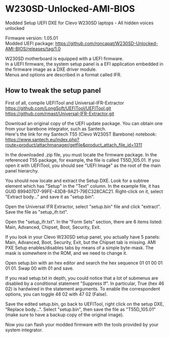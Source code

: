 # W230SD-Unlocked-AMI-BIOS
Modded Setup UEFI DXE for Clevo W230SD laptops - All hidden voices unlocked

Firmware version: 1.05.01\
Modded UEFI package: https://github.com/roncapat/W230SD-Unlocked-AMI-BIOS/releases/tag/1.0

W230SD motherboard is equipped with a UEFI firmware. \
In a UEFI firmware, the system setup panel is a EFI application embedded in the firmware image as a DXE driver module.\
Menus and options are described in a format called IFR.

## How to tweak the setup panel
First of all, compile UEFITool and Universal-IFR-Extractor \
https://github.com/LongSoft/UEFITool/UEFITool.git \
https://github.com/rmast/Universal-IFR-Extractor.git

Download an original copy of the UEFI update package. You can obtain one from your barebone integrator, such as Santech.\
Here's the link for my Santech T55 (Clevo W230ST Barebone) notebook:\
https://www.santech.eu/index.php?route=product/attachmanager/getfile&product_attach_file_id=1311

In the downloaded .zip file, you must locate the firmware package. In the referenced T55 package, for example, the file is called T55D_105.01. If you open it with UEFITool, you should see "UEFI Image" as the root of the main panel hierarchy.

You should now locate and extract the Setup DXE. Look for a subtree element which has "Setup" in the "Text" column. In the example file, it has GUID 899407D7-99FE-43D8-9A21-79EC328CAC21. Right-click on it, select "Extract body..." and save it as "setup.bin".

Open the Universal IFR Extractor, select "setup.bin" file and click "extract". Save the file as "setup_ifr.txt".

Open the "setup_ifr.txt". In the "Form Sets" section, there are 6 items listed: Main, Advanced, Chipset, Boot, Security, Exit.

If you look in your Clevo W230SD setup panel, you actually have 5 panels: Main, Advanced, Boot, Security, Exit, but the Chipset tab is missing. AMI PXE Setup enables/disables tabs by means of a simple byte-mask. The mask is somewhere in the ROM, and we need to change it.

Open setup.bin with an hex editor and search the hex sequence 01 01 00 01 01 01. Swap 00 with 01 and save.

If you read setup.txt in depth, you could notice that a lot of submenus are disabled by a conditional statement "Suppress If". In particular, True (hex 46 02) is hardwired in the statement arguments. To enable the correspondent options, you can toggle 46 02 with 47 02 (False).

Save the edited setup.bin, go back to UEFITool, right click on the setup DXE, "Replace body...". Select "setup.bin", then save the file as "T55D_105.01" (make sure to have a backup copy of the original image).

Now you can flash your modded firmware with the tools provided by your system integrator.
